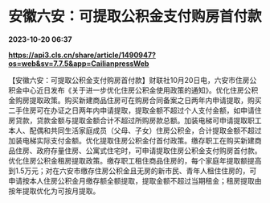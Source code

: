 # 安徽六安：可提取公积金支付购房首付款

**2023-10-20 06:37**

**https://api3.cls.cn/share/article/1490947?os=web&sv=7.7.5&app=CailianpressWeb**

【安徽六安：可提取公积金支付购房首付款】财联社10月20日电，六安市住房公积金中心近日发布《关于进一步优化住房公积金使用政策的通知》。优化住房公积金购房提取政策。购买新建商品住房可在购房合同备案之日两年内申请提取，购买二手住房可在办证之日两年内申请提取，提取金额不超过个人支付金额，如申请住房贷款，贷款金额与提取金额合计不超过所购房款总额。加装电梯可申请提取职工本人、配偶和共同生活家庭成员（父母、子女）住房公积金，合计提取金额不超过加装电梯实际支付金额。优化提取住房公积金付首付政策。缴存职工在购买新建商品住房、政府存量住房、公寓式住宅时，可申请提取住房公积金支付购房首付款。优化住房公积金租房提取政策。缴存职工租住商品住房的，每个家庭年提取额提高到1.5万元；对在六安市缴存住房公积金且无房的新市民、青年人租住住房的，可申请按本人住房公积金月缴存额全额提取，提取金额不超过当期租金；租房提取由按年提取优化为可按月提取。